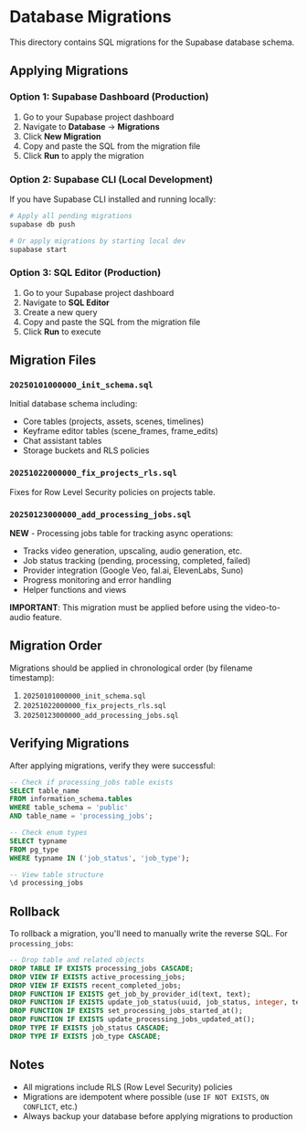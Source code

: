 # Database Migrations

This directory contains SQL migrations for the Supabase database schema.

## Applying Migrations

### Option 1: Supabase Dashboard (Production)

1. Go to your Supabase project dashboard
2. Navigate to **Database** → **Migrations**
3. Click **New Migration**
4. Copy and paste the SQL from the migration file
5. Click **Run** to apply the migration

### Option 2: Supabase CLI (Local Development)

If you have Supabase CLI installed and running locally:

```bash
# Apply all pending migrations
supabase db push

# Or apply migrations by starting local dev
supabase start
```

### Option 3: SQL Editor (Production)

1. Go to your Supabase project dashboard
2. Navigate to **SQL Editor**
3. Create a new query
4. Copy and paste the SQL from the migration file
5. Click **Run** to execute

## Migration Files

### `20250101000000_init_schema.sql`
Initial database schema including:
- Core tables (projects, assets, scenes, timelines)
- Keyframe editor tables (scene_frames, frame_edits)
- Chat assistant tables
- Storage buckets and RLS policies

### `20251022000000_fix_projects_rls.sql`
Fixes for Row Level Security policies on projects table.

### `20250123000000_add_processing_jobs.sql`
**NEW** - Processing jobs table for tracking async operations:
- Tracks video generation, upscaling, audio generation, etc.
- Job status tracking (pending, processing, completed, failed)
- Provider integration (Google Veo, fal.ai, ElevenLabs, Suno)
- Progress monitoring and error handling
- Helper functions and views

**IMPORTANT**: This migration must be applied before using the video-to-audio feature.

## Migration Order

Migrations should be applied in chronological order (by filename timestamp):
1. `20250101000000_init_schema.sql`
2. `20251022000000_fix_projects_rls.sql`
3. `20250123000000_add_processing_jobs.sql`

## Verifying Migrations

After applying migrations, verify they were successful:

```sql
-- Check if processing_jobs table exists
SELECT table_name
FROM information_schema.tables
WHERE table_schema = 'public'
AND table_name = 'processing_jobs';

-- Check enum types
SELECT typname
FROM pg_type
WHERE typname IN ('job_status', 'job_type');

-- View table structure
\d processing_jobs
```

## Rollback

To rollback a migration, you'll need to manually write the reverse SQL. For `processing_jobs`:

```sql
-- Drop table and related objects
DROP TABLE IF EXISTS processing_jobs CASCADE;
DROP VIEW IF EXISTS active_processing_jobs;
DROP VIEW IF EXISTS recent_completed_jobs;
DROP FUNCTION IF EXISTS get_job_by_provider_id(text, text);
DROP FUNCTION IF EXISTS update_job_status(uuid, job_status, integer, text, jsonb);
DROP FUNCTION IF EXISTS set_processing_jobs_started_at();
DROP FUNCTION IF EXISTS update_processing_jobs_updated_at();
DROP TYPE IF EXISTS job_status CASCADE;
DROP TYPE IF EXISTS job_type CASCADE;
```

## Notes

- All migrations include RLS (Row Level Security) policies
- Migrations are idempotent where possible (use `IF NOT EXISTS`, `ON CONFLICT`, etc.)
- Always backup your database before applying migrations to production
